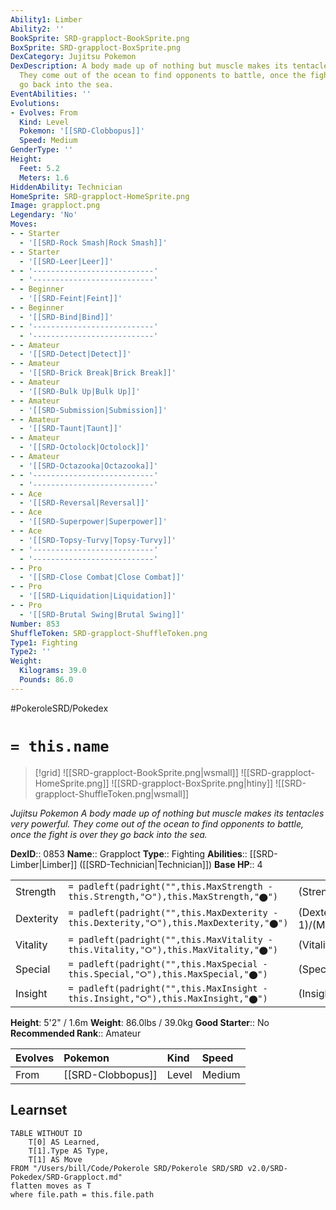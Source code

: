 ```yaml
---
Ability1: Limber
Ability2: ''
BookSprite: SRD-grapploct-BookSprite.png
BoxSprite: SRD-grapploct-BoxSprite.png
DexCategory: Jujitsu Pokemon
DexDescription: A body made up of nothing but muscle makes its tentacles very powerful.
  They come out of the ocean to find opponents to battle, once the fight is over they
  go back into the sea.
EventAbilities: ''
Evolutions:
- Evolves: From
  Kind: Level
  Pokemon: '[[SRD-Clobbopus]]'
  Speed: Medium
GenderType: ''
Height:
  Feet: 5.2
  Meters: 1.6
HiddenAbility: Technician
HomeSprite: SRD-grapploct-HomeSprite.png
Image: grapploct.png
Legendary: 'No'
Moves:
- - Starter
  - '[[SRD-Rock Smash|Rock Smash]]'
- - Starter
  - '[[SRD-Leer|Leer]]'
- - '---------------------------'
  - '---------------------------'
- - Beginner
  - '[[SRD-Feint|Feint]]'
- - Beginner
  - '[[SRD-Bind|Bind]]'
- - '---------------------------'
  - '---------------------------'
- - Amateur
  - '[[SRD-Detect|Detect]]'
- - Amateur
  - '[[SRD-Brick Break|Brick Break]]'
- - Amateur
  - '[[SRD-Bulk Up|Bulk Up]]'
- - Amateur
  - '[[SRD-Submission|Submission]]'
- - Amateur
  - '[[SRD-Taunt|Taunt]]'
- - Amateur
  - '[[SRD-Octolock|Octolock]]'
- - Amateur
  - '[[SRD-Octazooka|Octazooka]]'
- - '---------------------------'
  - '---------------------------'
- - Ace
  - '[[SRD-Reversal|Reversal]]'
- - Ace
  - '[[SRD-Superpower|Superpower]]'
- - Ace
  - '[[SRD-Topsy-Turvy|Topsy-Turvy]]'
- - '---------------------------'
  - '---------------------------'
- - Pro
  - '[[SRD-Close Combat|Close Combat]]'
- - Pro
  - '[[SRD-Liquidation|Liquidation]]'
- - Pro
  - '[[SRD-Brutal Swing|Brutal Swing]]'
Number: 853
ShuffleToken: SRD-grapploct-ShuffleToken.png
Type1: Fighting
Type2: ''
Weight:
  Kilograms: 39.0
  Pounds: 86.0
---
```


#PokeroleSRD/Pokedex

# `= this.name`

> [!grid]
> ![[SRD-grapploct-BookSprite.png|wsmall]]
> ![[SRD-grapploct-HomeSprite.png]]
> ![[SRD-grapploct-BoxSprite.png|htiny]]
> ![[SRD-grapploct-ShuffleToken.png|wsmall]]


*Jujitsu Pokemon*
*A body made up of nothing but muscle makes its tentacles very powerful. They come out of the ocean to find opponents to battle, once the fight is over they go back into the sea.*

**DexID**:: 0853
**Name**:: Grapploct
**Type**:: Fighting
**Abilities**:: [[SRD-Limber|Limber]] ([[SRD-Technician|Technician]])
**Base HP**:: 4

|           |                                                                                        |                                          |
| --------- | -------------------------------------------------------------------------------------- | ---------------------------------------- |
| Strength  | `= padleft(padright("",this.MaxStrength - this.Strength,"⭘"),this.MaxStrength,"⬤")`    | (Strength::3)/(MaxStrength::6)   |
| Dexterity | `= padleft(padright("",this.MaxDexterity - this.Dexterity,"⭘"),this.MaxDexterity,"⬤")` | (Dexterity:: 1)/(MaxDexterity::3) |
| Vitality  | `= padleft(padright("",this.MaxVitality - this.Vitality,"⭘"),this.MaxVitality,"⬤")`    | (Vitality::2)/(MaxVitality::5)   |
| Special   | `= padleft(padright("",this.MaxSpecial - this.Special,"⭘"),this.MaxSpecial,"⬤")`       | (Special::2)/(MaxSpecial::5)     |
| Insight   | `= padleft(padright("",this.MaxInsight - this.Insight,"⭘"),this.MaxInsight,"⬤")`       | (Insight::2)/(MaxInsight::5)     |

**Height**: 5'2" / 1.6m
**Weight**: 86.0lbs / 39.0kg
**Good Starter**:: No
**Recommended Rank**:: Amateur

| Evolves   | Pokemon           | Kind   | Speed   |
|:----------|:------------------|:-------|:--------|
| From      | [[SRD-Clobbopus]] | Level  | Medium  |

## Learnset

```dataview
TABLE WITHOUT ID
    T[0] AS Learned,
    T[1].Type AS Type,
    T[1] AS Move
FROM "/Users/bill/Code/Pokerole SRD/Pokerole SRD/SRD v2.0/SRD-Pokedex/SRD-Grapploct.md"
flatten moves as T
where file.path = this.file.path
```

